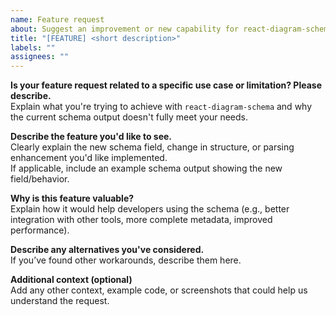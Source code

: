 ```yaml
---
name: Feature request
about: Suggest an improvement or new capability for react-diagram-schema
title: "[FEATURE] <short description>"
labels: ""
assignees: ""
---
```


**Is your feature request related to a specific use case or limitation? Please describe.**  
Explain what you're trying to achieve with `react-diagram-schema` and why the current schema output doesn't fully meet your needs.

**Describe the feature you'd like to see.**  
Clearly explain the new schema field, change in structure, or parsing enhancement you'd like implemented.  
If applicable, include an example schema output showing the new field/behavior.

**Why is this feature valuable?**  
Explain how it would help developers using the schema (e.g., better integration with other tools, more complete metadata, improved performance).

**Describe any alternatives you've considered.**  
If you’ve found other workarounds, describe them here.

**Additional context (optional)**  
Add any other context, example code, or screenshots that could help us understand the request.
